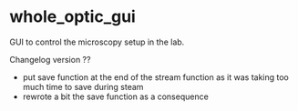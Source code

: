 # whole_optic_gui


GUI to control the microscopy setup in the lab.

Changelog version ??

- put save function at the end of the stream function as it was taking too much time to save during steam
- rewrote a bit the save function as a consequence
